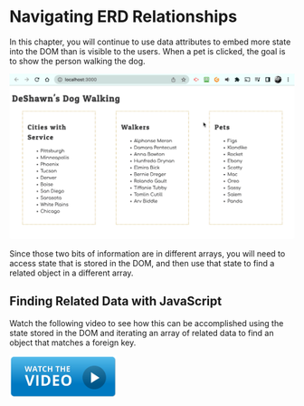 # Navigating ERD Relationships

In this chapter, you will continue to use data attributes to embed more state into the DOM than is visible to the users. When a pet is clicked, the goal is to show the person walking the dog.

<img src="./images/deshawns-related-walker.gif" width="800px" alt="Animation showing a window alert that displays the walker name when a pet is clicked." />

Since those two bits of information are in different arrays, you will need to access state that is stored in the DOM, and then use that state to find a related object in a different array.

## Finding Related Data with JavaScript

Watch the following video to see how this can be accomplished using the state stored in the DOM and iterating an array of related data to find an object that matches a foreign key.

[<img src="../../book-1-queen-bee/chapters/images/video-play-icon.gif" height="75rem" />](https://watch.screencastify.com/v/I0aherA2ukoKjwZ6AA4E)
